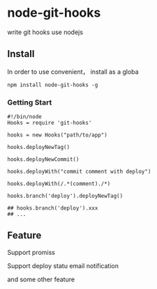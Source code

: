 node-git-hooks
==============

write git hooks  use nodejs

## Install

In order to use convenient， install as a globa

```shell
npm install node-git-hooks -g
```

### Getting Start

```
#!/bin/node
Hooks = require 'git-hooks'

hooks = new Hooks("path/to/app")

hooks.deployNewTag()

hooks.deployNewCommit()

hooks.deployWith("commit comment with deploy")

hooks.deployWith(/.*(comment)./*)

hooks.branch('deploy').deployNewTag()

## hooks.branch('deploy').xxx  
## ...

```

## Feature

Support promiss

Support deploy statu email  notification

and some other feature
